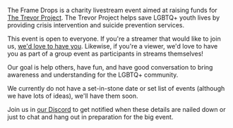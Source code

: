 The Frame Drops is a charity livestream event aimed at raising funds for [The Trevor Project](https://www.thetrevorproject.org/).
The Trevor Project helps save LGBTQ+ youth lives by providing crisis intervention and suicide prevention services.

This event is open to everyone. If you're a streamer that would like to join us, [we'd love to have you](/streamers-setup).
Likewise, if you're a viewer, we'd love to have you as part of a group event as participants in streams themselves!

Our goal is help others, have fun, and have good conversation to bring awareness and understanding for the LGBTQ+ community.

We currently do not have a set-in-stone date or set list of events (although we have lots of ideas), we'll have them soon.

Join us in [our Discord](https://discord.theframedrops.com) to get notified when these details are nailed down or just to chat
and hang out in preparation for the big event.
